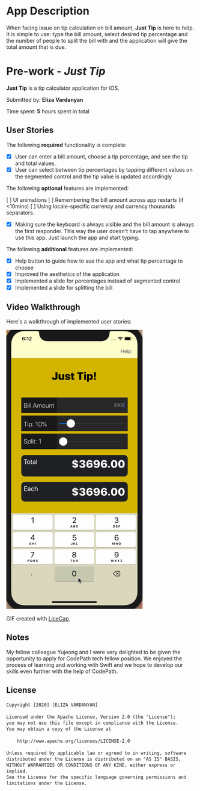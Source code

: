 # App Description 
When facing issue on tip calculation on bill amount, **Just Tip** is here to help. It is simple to use: type the bill amount, select desired tip percentage and the number of people to split the bill with and the application will give the total amount that is due.

# Pre-work - *Just Tip*

**Just Tip** is a tip calculator application for iOS. 

Submitted by: **Eliza Vardanyan**

Time spent: **5** hours spent in total

## User Stories

The following **required** functionality is complete:

- [x] User can enter a bill amount, choose a tip percentage, and see the tip and total values.
- [x] User can select between tip percentages by tapping different values on the segmented control and the tip value is updated accordingly

The following **optional** features are implemented:

[ ] UI animations
[ ] Remembering the bill amount across app restarts (if <10mins)
[ ] Using locale-specific currency and currency thousands separators.
- [x] Making sure the keyboard is always visible and the bill amount is always the first responder. This way the user doesn't have to tap anywhere to use this app. Just launch the app and start typing.

The following **additional** features are implemented:

- [x] Help button to guide how to sue the app and what tip percentage to choose
- [x] Improved the aesthetics of the application
- [x] Implemented a slide for percentages instead of segmented control
- [x] Implemented a slide for splitting the bill

## Video Walkthrough

Here's a walkthrough of implemented user stories:

<img src='https://raw.githubusercontent.com/evarda17/TipCalculator/master/JustTip.gif' title='Video Walkthrough' width='' alt='Video Walkthrough' />

GIF created with [LiceCap](http://www.cockos.com/licecap/).

## Notes

My fellow colleague Yujeong and I were very delighted to be given the opportunity to apply for CodePath tech fellow position. We enjoyed the process of learning and working with Swift and we hope to develop our skills even further with the help of CodePath. 

## License

    Copyright [2020] [ELIZA VARDANYAN]

    Licensed under the Apache License, Version 2.0 (the "License");
    you may not use this file except in compliance with the License.
    You may obtain a copy of the License at

        http://www.apache.org/licenses/LICENSE-2.0

    Unless required by applicable law or agreed to in writing, software
    distributed under the License is distributed on an "AS IS" BASIS,
    WITHOUT WARRANTIES OR CONDITIONS OF ANY KIND, either express or implied.
    See the License for the specific language governing permissions and
    limitations under the License.
